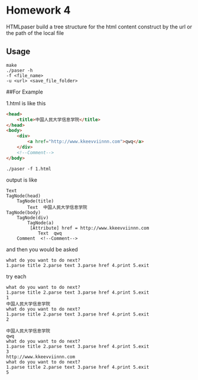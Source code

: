 # Homework 4
HTMLpaser
build a tree structure for the html content
construct by the url or the path of the local file


## Usage
```
make
./paser -h
-f <file_name>
-u <url> <save_file_folder>
```

##For Example

1.html is like this
```html
<head>
	<title>中国人民大学信息学院</title>
</head>
<body>
	<div>
		<a href="http://www.kkeevviinnn.com">qwq</a>
	</div>
	<!--Comment-->
</body>
```
```
./paser -f 1.html
```
output is like
```
Text  ﻿
TagNode(head)
	TagNode(title)
		Text  中国人民大学信息学院
TagNode(body)
	TagNode(div)
		TagNode(a)
		 [Attribute] href = http://www.kkeevviinnn.com
			Text  qwq
	Comment  <!--Comment-->
```
and then you would be asked
```
what do you want to do next?
1.parse title 2.parse text 3.parse href 4.print 5.exit
```
try each
```
what do you want to do next?
1.parse title 2.parse text 3.parse href 4.print 5.exit
1
中国人民大学信息学院
what do you want to do next?
1.parse title 2.parse text 3.parse href 4.print 5.exit
2

中国人民大学信息学院
qwq
what do you want to do next?
1.parse title 2.parse text 3.parse href 4.print 5.exit
3
http://www.kkeevviinnn.com
what do you want to do next?
1.parse title 2.parse text 3.parse href 4.print 5.exit
5
```
